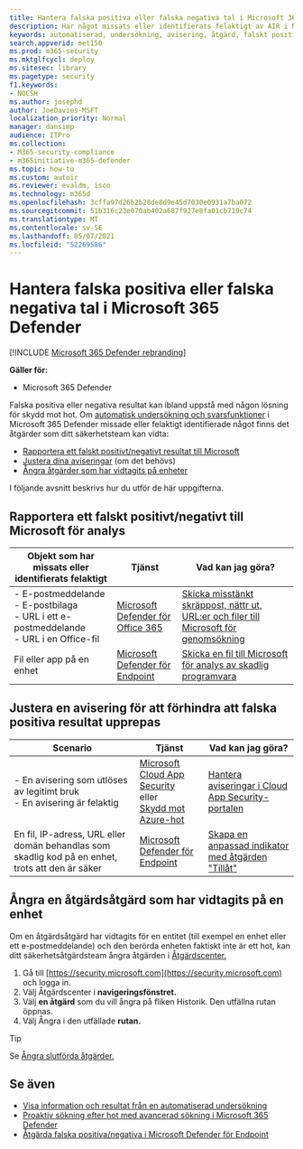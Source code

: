 ```yaml
---
title: Hantera falska positiva eller falska negativa tal i Microsoft 365 Defender
description: Har något missats eller identifierats felaktigt av AIR i Microsoft 365 Defender? Lär dig hur du skickar falska positiva eller falska negativa tal till Microsoft för analys.
keywords: automatiserad, undersökning, avisering, åtgärd, falskt positivt, falskt negativt
search.appverid: met150
ms.prod: m365-security
ms.mktglfcycl: deploy
ms.sitesec: library
ms.pagetype: security
f1.keywords:
- NOCSH
ms.author: josephd
author: JoeDavies-MSFT
localization_priority: Normal
manager: dansimp
audience: ITPro
ms.collection:
- M365-security-compliance
- m365initiative-m365-defender
ms.topic: how-to
ms.custom: autoir
ms.reviewer: evaldm, isco
ms.technology: m365d
ms.openlocfilehash: 3cffa97d26b2b28de8d9e45d7030e0931a7ba072
ms.sourcegitcommit: 51b316c23e070ab402a687f927e8fa01cb719c74
ms.translationtype: MT
ms.contentlocale: sv-SE
ms.lasthandoff: 05/07/2021
ms.locfileid: "52269586"
---
```

# <a name="address-false-positives-or-false-negatives-in-microsoft-365-defender"></a>Hantera falska positiva eller falska negativa tal i Microsoft 365 Defender

[!INCLUDE [Microsoft 365 Defender rebranding](../includes/microsoft-defender.md)]

**Gäller för:**
- Microsoft 365 Defender

Falska positiva eller negativa resultat kan ibland uppstå med någon lösning för skydd mot hot. Om [automatisk undersökning och svarsfunktioner](m365d-autoir.md) i Microsoft 365 Defender missade eller felaktigt identifierade något finns det åtgärder som ditt säkerhetsteam kan vidta:

- [Rapportera ett falskt positivt/negativt resultat till Microsoft](#report-a-false-positivenegative-to-microsoft-for-analysis)
- [Justera dina aviseringar](#adjust-an-alert-to-prevent-false-positives-from-recurring) (om det behövs)
- [Ångra åtgärder som har vidtagits på enheter](#undo-a-remediation-action-that-was-taken-on-a-device)

I följande avsnitt beskrivs hur du utför de här uppgifterna.

## <a name="report-a-false-positivenegative-to-microsoft-for-analysis"></a>Rapportera ett falskt positivt/negativt till Microsoft för analys

|Objekt som har missats eller identifierats felaktigt |Tjänst  |Vad kan jag göra?  |
|---------|---------|---------|
|- E-postmeddelande <br/>- E-postbilaga <br/>- URL i ett e-postmeddelande<br/>- URL i en Office-fil      |[Microsoft Defender för Office 365](/microsoft-365/security/office-365-security/defender-for-office-365)        |[Skicka misstänkt skräppost, nättr ut, URL:er och filer till Microsoft för genomsökning](../office-365-security/admin-submission.md)         |
|Fil eller app på en enhet    |[Microsoft Defender för Endpoint](/windows/security/threat-protection)         |[Skicka en fil till Microsoft för analys av skadlig programvara](https://www.microsoft.com/wdsi/filesubmission)         |

## <a name="adjust-an-alert-to-prevent-false-positives-from-recurring"></a>Justera en avisering för att förhindra att falska positiva resultat upprepas

|Scenario |Tjänst |Vad kan jag göra? |
|--------|--------|--------|
|- En avisering som utlöses av legitimt bruk <br/>- En avisering är felaktig    |[Microsoft Cloud App Security](/cloud-app-security)<br/> eller <br/>[Skydd mot Azure-hot](/azure/security/fundamentals/threat-detection)         |[Hantera aviseringar i Cloud App Security-portalen](/cloud-app-security/managing-alerts)         |
|En fil, IP-adress, URL eller domän behandlas som skadlig kod på en enhet, trots att den är säker|[Microsoft Defender för Endpoint](/windows/security/threat-protection) |[Skapa en anpassad indikator med åtgärden "Tillåt"](/windows/security/threat-protection/microsoft-defender-atp/manage-indicators) |

## <a name="undo-a-remediation-action-that-was-taken-on-a-device"></a>Ångra en åtgärdsåtgärd som har vidtagits på en enhet

Om en åtgärdsåtgärd har vidtagits för en entitet (till exempel en enhet eller ett e-postmeddelande) och den berörda enheten faktiskt inte är ett hot, kan ditt säkerhetsåtgärdsteam ångra åtgärden i [Åtgärdscenter.](m365d-action-center.md)

1. Gå till [https://security.microsoft.com](https://security.microsoft.com) och logga in. 
2. Välj Åtgärdscenter i **navigeringsfönstret.** 
3. Välj **en åtgärd** som du vill ångra på fliken Historik. Den utfällna rutan öppnas.
4. Välj Ångra i den utfällade **rutan.**

> [!TIP]
> Se [Ångra slutförda åtgärder.](m365d-autoir-actions.md#undo-completed-actions)

## <a name="see-also"></a>Se även

- [Visa information och resultat från en automatiserad undersökning](m365d-autoir-results.md)
- [Proaktiv sökning efter hot med avancerad sökning i Microsoft 365 Defender](advanced-hunting-overview.md)
- [Åtgärda falska positiva/negativa i Microsoft Defender för Endpoint](/windows/security/threat-protection/microsoft-defender-atp/defender-endpoint-false-positives-negatives)